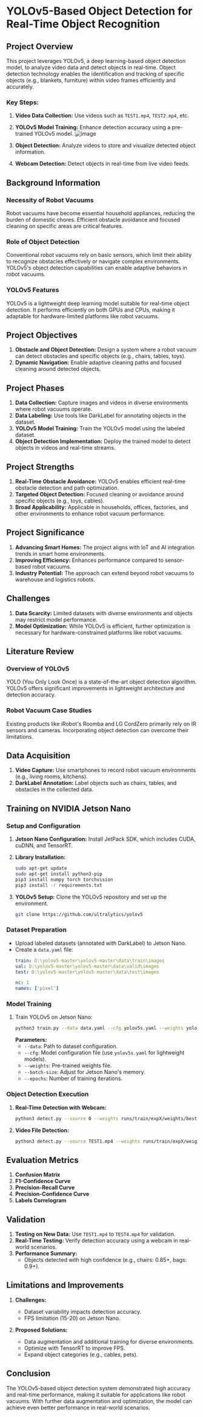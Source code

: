 # YOLOv5-Based Object Detection for Real-Time Object Recognition

## Project Overview
This project leverages YOLOv5, a deep learning-based object detection model, to analyze video data and detect objects in real-time. Object detection technology enables the identification and tracking of specific objects (e.g., blankets, furniture) within video frames efficiently and accurately.

### Key Steps:
1. **Video Data Collection:** Use videos such as `TEST1.mp4`, `TEST2.mp4`, etc.
2. **YOLOv5 Model Training:** Enhance detection accuracy using a pre-trained YOLOv5 model.
![image](https://github.com/user-attachments/assets/5f59f655-68ee-440d-8304-a6b2bd6436bf)


4. **Object Detection:** Analyze videos to store and visualize detected object information.
5. **Webcam Detection:** Detect objects in real-time from live video feeds.

## Background Information
### Necessity of Robot Vacuums
Robot vacuums have become essential household appliances, reducing the burden of domestic chores. Efficient obstacle avoidance and focused cleaning on specific areas are critical features.

### Role of Object Detection
Conventional robot vacuums rely on basic sensors, which limit their ability to recognize obstacles effectively or navigate complex environments. YOLOv5's object detection capabilities can enable adaptive behaviors in robot vacuums.

### YOLOv5 Features
YOLOv5 is a lightweight deep learning model suitable for real-time object detection. It performs efficiently on both GPUs and CPUs, making it adaptable for hardware-limited platforms like robot vacuums.

## Project Objectives
1. **Obstacle and Object Detection:** Design a system where a robot vacuum can detect obstacles and specific objects (e.g., chairs, tables, toys).
2. **Dynamic Navigation:** Enable adaptive cleaning paths and focused cleaning around detected objects.

## Project Phases
1. **Data Collection:** Capture images and videos in diverse environments where robot vacuums operate.
2. **Data Labeling:** Use tools like DarkLabel for annotating objects in the dataset.
3. **YOLOv5 Model Training:** Train the YOLOv5 model using the labeled dataset.
4. **Object Detection Implementation:** Deploy the trained model to detect objects in videos and real-time streams.

## Project Strengths
1. **Real-Time Obstacle Avoidance:** YOLOv5 enables efficient real-time obstacle detection and path optimization.
2. **Targeted Object Detection:** Focused cleaning or avoidance around specific objects (e.g., toys, cables).
3. **Broad Applicability:** Applicable in households, offices, factories, and other environments to enhance robot vacuum performance.

## Project Significance
1. **Advancing Smart Homes:** The project aligns with IoT and AI integration trends in smart home environments.
2. **Improving Efficiency:** Enhances performance compared to sensor-based robot vacuums.
3. **Industry Potential:** The approach can extend beyond robot vacuums to warehouse and logistics robots.

## Challenges
1. **Data Scarcity:** Limited datasets with diverse environments and objects may restrict model performance.
2. **Model Optimization:** While YOLOv5 is efficient, further optimization is necessary for hardware-constrained platforms like robot vacuums.

## Literature Review
### Overview of YOLOv5
YOLO (You Only Look Once) is a state-of-the-art object detection algorithm. YOLOv5 offers significant improvements in lightweight architecture and detection accuracy.

### Robot Vacuum Case Studies
Existing products like iRobot's Roomba and LG CordZero primarily rely on IR sensors and cameras. Incorporating object detection can overcome their limitations.

## Data Acquisition
1. **Video Capture:** Use smartphones to record robot vacuum environments (e.g., living rooms, kitchens).
2. **DarkLabel Annotation:** Label objects such as chairs, tables, and obstacles in the collected data.

## Training on NVIDIA Jetson Nano
### Setup and Configuration
1. **Jetson Nano Configuration:** Install JetPack SDK, which includes CUDA, cuDNN, and TensorRT.
2. **Library Installation:**
   ```bash
   sudo apt-get update
   sudo apt-get install python3-pip
   pip3 install numpy torch torchvision
   pip3 install -r requirements.txt
   ```

3. **YOLOv5 Setup:** Clone the YOLOv5 repository and set up the environment.
   ```bash
   git clone https://github.com/ultralytics/yolov5
   ```

### Dataset Preparation
- Upload labeled datasets (annotated with DarkLabel) to Jetson Nano.
- Create a `data.yaml` file:
  ```yaml
  train: D:\yolov5-master\yolov5-master\data\train\images
  val: D:\yolov5-master\yolov5-master\data\valid\images
  test: D:\yolov5-master\yolov5-master\data\test\images

  nc: 1
  names: ['pixel']
  ```

### Model Training
1. Train YOLOv5 on Jetson Nano:
   ```bash
   python3 train.py --data data.yaml --cfg yolov5s.yaml --weights yolov5s.pt --batch-size 8 --epochs 20
   ```
   **Parameters:**
   - `--data`: Path to dataset configuration.
   - `--cfg`: Model configuration file (use `yolov5s.yaml` for lightweight models).
   - `--weights`: Pre-trained weights file.
   - `--batch-size`: Adjust for Jetson Nano's memory.
   - `--epochs`: Number of training iterations.

### Object Detection Execution
1. **Real-Time Detection with Webcam:**
   ```bash
   python3 detect.py --source 0 --weights runs/train/expX/weights/best.pt --img 640 --conf-thres 0.5
   ```
2. **Video File Detection:**
   ```bash
   python3 detect.py --source TEST1.mp4 --weights runs/train/expX/weights/best.pt --img 640 --conf-thres 0.5
   ```

## Evaluation Metrics
1. **Confusion Matrix**
2. **F1-Confidence Curve**
3. **Precision-Recall Curve**
4. **Precision-Confidence Curve**
5. **Labels Correlogram**

## Validation
1. **Testing on New Data:** Use `TEST1.mp4` to `TEST4.mp4` for validation.
2. **Real-Time Testing:** Verify detection accuracy using a webcam in real-world scenarios.
3. **Performance Summary:**
   - Objects detected with high confidence (e.g., chairs: 0.85+, bags: 0.9+).

## Limitations and Improvements
1. **Challenges:**
   - Dataset variability impacts detection accuracy.
   - FPS limitation (15-20) on Jetson Nano.

2. **Proposed Solutions:**
   - Data augmentation and additional training for diverse environments.
   - Optimize with TensorRT to improve FPS.
   - Expand object categories (e.g., cables, pets).

## Conclusion
The YOLOv5-based object detection system demonstrated high accuracy and real-time performance, making it suitable for applications like robot vacuums. With further data augmentation and optimization, the model can achieve even better performance in real-world scenarios.
